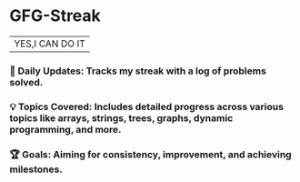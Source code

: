 # GFG-Streak
|  |
| ------- |
|                                YES,I CAN DO IT |
### 📅 Daily Updates: Tracks my streak with a log of problems solved.
### 💡 Topics Covered: Includes detailed progress across various topics like arrays, strings,     trees, graphs, dynamic programming, and more.
### 🏆 Goals: Aiming for consistency, improvement, and achieving milestones.